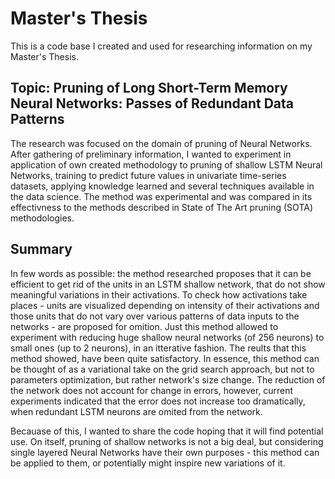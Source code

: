 # Master's Thesis

This is a code base I created and used for researching information on my Master's Thesis.

## Topic: __Pruning of Long Short-Term Memory Neural Networks: Passes of Redundant Data Patterns__

The research was focused on the domain of pruning of Neural Networks. After gathering of preliminary information, I wanted to experiment in application of own created methodology to pruning of shallow LSTM Neural Networks, training to predict future values in univariate time-series datasets, applying knowledge learned and several techniques available in the data science. The method was experimental and was compared in its effectivness to the methods described in State of The Art pruning (SOTA) methodologies.

## Summary

In few words as possible: the method researched proposes that it can be efficient to get rid of the units in an LSTM shallow network, that do not show meaningful variations in their activations. To check how activations take places - units are visualized depending on intensity of their activations and those units that do not vary over various patterns of data inputs to the networks - are proposed for omition. Just this method allowed to experiment with reducing huge shallow neural networks (of 256 neurons) to small ones (up to 2 neurons), in an itterative fashion. The reults that this method showed, have been quite satisfactory. In essence, this method can be thought of as a variational take on the grid search approach, but not to parameters optimization, but rather network's size change. The reduction of the network does not account for change in errors, however, current experiments indicated that the error does not increase too dramatically, when redundant LSTM neurons are omited from the network.

Becauase of this, I wanted to share the code hoping that it will find potential use. On itself, pruning of shallow networks is not a big deal, but considering single layered Neural Networks have their own purposes - this method can be applied to them, or potentially might inspire new variations of it. 

